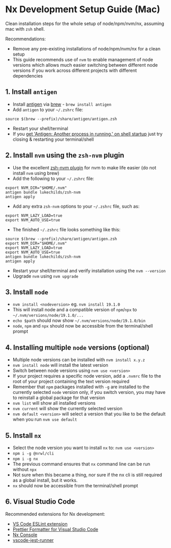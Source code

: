 # Nx Development Setup Guide (Mac)

Clean installation steps for the whole setup of node/npm/nvm/nx, assuming mac with `zsh` shell.

Recommendations:

- Remove any pre-existing installations of node/npm/nvm/nx for a clean setup
- This guide recommends use of `nvm` to enable management of node versions which allows much easier switching between different node versions if you work across different projects with different dependencies

## 1. Install `antigen`

- Install [antigen](https://github.com/zsh-users/antigen) via [brew](https://formulae.brew.sh/formula/antigen) - `brew install antigen`
- Add `antigen` to your `~/.zshrc` file:

```
source $(brew --prefix)/share/antigen/antigen.zsh
```

- Restart your shell/terminal
- If you [get 'Antigen: Another process in running.' on shell startup](https://github.com/zsh-users/antigen/issues/543) just try closing & restarting your terminal/shell

## 2. Install `nvm` using the `zsh-nvm` plugin

- Use the excellent [zsh-nvm plugin](https://github.com/lukechilds/zsh-nvm) for nvm to make life easier (do not install `nvm` using brew)
- Add the following to your `~/.zshrc` file:

```
export NVM_DIR="$HOME/.nvm"
antigen bundle lukechilds/zsh-nvm
antigen apply
```

- Add any extra `zsh-nvm` options to your `~/.zshrc` file, such as:

```
export NVM_LAZY_LOAD=true
export NVM_AUTO_USE=true
```

- The finished `~/.zshrc` file looks something like this:

```
source $(brew --prefix)/share/antigen/antigen.zsh
export NVM_DIR="$HOME/.nvm"
export NVM_LAZY_LOAD=true
export NVM_AUTO_USE=true
antigen bundle lukechilds/zsh-nvm
antigen apply
```

- Restart your shell/terminal and verify installation using the `nvm --version`
- Upgrade `nvm` using `nvm upgrade`

## 3. Install `node`

- `nvm install <nodeversion>` eg. `nvm install 19.1.0`
- This will install node and a compatible version of `npm`/`npx` to `~/.nvm/versions/node/19.1.0/...`
- `echo $path` should now show `~/.nvm/versions/node/19.1.0/bin`
- `node`, `npm` and `npx` should now be accessible from the terminal/shell prompt

## 4. Installing multiple `node` versions (optional)

- Multiple node versions can be installed with `nvm install x.y.z`
- `nvm install node` will install the latest version
- Switch between node versions using `nvm use <version>`
- If your project requires a specific node version, add a `.nvmrc` file to the root of your project containing the text version required
- Remember that `npm` packages installed with `-g` are installed to the currently selected `node` version only, if you switch version, you may have to reinstall a global package for that version
- `nvm list` will show all installed versions
- `nvm current` will show the currently selected version
- `nvm default <version>` will select a version that you like to be the default when you run `nvm use default`

## 5. Install `nx`

- Select the node version you want to install `nx` to: `nvm use <version>`
- `npm i -g @nrwl/cli`
- `npm i -g nx`
- The previous command ensures that `nx` command line can be run without `npx`
- Not sure when this became a thing, nor sure if the nx cli is still required as a global install, but it works.
- `nx` should now be accessible from the terminal/shell prompt

## 6. Visual Studio Code

Recommended extensions for Nx development:

- [VS Code ESLint extension](https://marketplace.visualstudio.com/items?itemName=dbaeumer.vscode-eslint)
- [Prettier Formatter for Visual Studio Code](https://marketplace.visualstudio.com/items?itemName=esbenp.prettier-vscode)
- [Nx Console](https://marketplace.visualstudio.com/items?itemName=nrwl.angular-console)
- [vscode-jest-runner](https://marketplace.visualstudio.com/items?itemName=firsttris.vscode-jest-runner)
